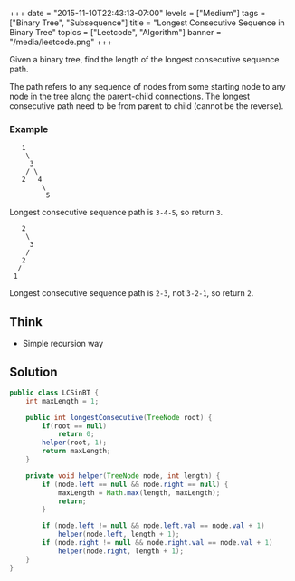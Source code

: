 +++
date = "2015-11-10T22:43:13-07:00"
levels = ["Medium"]
tags = ["Binary Tree", "Subsequence"]
title = "Longest Consecutive Sequence in Binary Tree"
topics = ["Leetcode", "Algorithm"]
banner = "/media/leetcode.png"
+++

Given a binary tree, find the length of the longest consecutive sequence path.

The path refers to any sequence of nodes from some starting node to any node in the tree along the parent-child connections. The longest consecutive path need to be from parent to child (cannot be the reverse).
<!--more-->
### Example
```
   1
    \
     3
    / \
   2   4
        \
         5
```
Longest consecutive sequence path is `3-4-5`, so return `3`.

```
   2
    \
     3
    / 
   2    
  / 
 1
```
Longest consecutive sequence path is `2-3`, not `3-2-1`, so return `2`.

## Think
- Simple recursion way


## Solution
```java
public class LCSinBT {
	int maxLength = 1;

	public int longestConsecutive(TreeNode root) {
		if(root == null)
			return 0;
		helper(root, 1);
		return maxLength;
	}

	private void helper(TreeNode node, int length) {
		if (node.left == null && node.right == null) {
			maxLength = Math.max(length, maxLength);
			return;
		}

		if (node.left != null && node.left.val == node.val + 1)
			helper(node.left, length + 1);
		if (node.right != null && node.right.val == node.val + 1)
			helper(node.right, length + 1);
	}
}
```